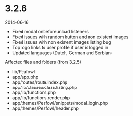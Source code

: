 # 3.2.6

2014-06-16

- Fixed modal onbeforeunload listeners
- Fixed issues with random button and non existent images
- Fixed issues with non existent images listing bug
- Top logo links to user profile if user is logged in
- Updated languages (Dutch, German and Serbian)

Affected files and folders (from 3.2.5)

- lib/Peafowl
- app/app.php
- app/routes/route.index.php
- app/lib/classes/class.listing.php
- app/lib/functions.php
- app/lib/functions.render.php
- app/themes/Peafowl/snippets/modal_login.php
- app/themes/Peafowl/header.php
